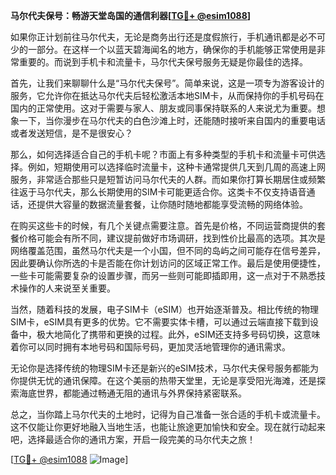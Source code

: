 **马尔代夫保号：畅游天堂岛国的通信利器[[TG💪+ @esim1088](https://t.me/s/esim1088)]**

如果你正计划前往马尔代夫，无论是商务出行还是度假旅行，手机通讯都是必不可少的一部分。在这样一个以蓝天碧海闻名的地方，确保你的手机能够正常使用是非常重要的。而说到手机卡和流量卡，马尔代夫保号服务无疑是你最佳的选择。

首先，让我们来聊聊什么是“马尔代夫保号”。简单来说，这是一项专为游客设计的服务，它允许你在抵达马尔代夫后轻松激活本地SIM卡，从而保持你的手机号码在国内的正常使用。这对于需要与家人、朋友或同事保持联系的人来说尤为重要。想象一下，当你漫步在马尔代夫的白色沙滩上时，还能随时接听来自国内的重要电话或者发送短信，是不是很安心？

那么，如何选择适合自己的手机卡呢？市面上有多种类型的手机卡和流量卡可供选择。例如，短期使用可以选择临时流量卡，这种卡通常提供几天到几周的高速上网服务，非常适合那些只是短暂访问马尔代夫的人群。而如果你打算长期居住或频繁往返于马尔代夫，那么长期使用的SIM卡可能更适合你。这类卡不仅支持语音通话，还提供大容量的数据流量套餐，让你随时随地都能享受流畅的网络体验。

在购买这些卡的时候，有几个关键点需要注意。首先是价格，不同运营商提供的套餐价格可能会有所不同，建议提前做好市场调研，找到性价比最高的选项。其次是网络覆盖范围，虽然马尔代夫是一个小国，但不同的岛屿之间可能存在信号差异，因此要确认你所选的卡是否能在你计划访问的区域正常工作。最后是使用便捷性，一些卡可能需要复杂的设置步骤，而另一些则可能即插即用，这一点对于不熟悉技术操作的人来说至关重要。

当然，随着科技的发展，电子SIM卡（eSIM）也开始逐渐普及。相比传统的物理SIM卡，eSIM具有更多的优势。它不需要实体卡槽，可以通过云端直接下载到设备中，极大地简化了携带和更换的过程。此外，eSIM还支持多号码切换，这意味着你可以同时拥有本地号码和国际号码，更加灵活地管理你的通讯需求。

无论你是选择传统的物理SIM卡还是新兴的eSIM技术，马尔代夫保号服务都能为你提供无忧的通讯保障。在这个美丽的热带天堂里，无论是享受阳光海滩，还是探索海底世界，都能通过畅通无阻的通讯与外界保持紧密联系。

总之，当你踏上马尔代夫的土地时，记得为自己准备一张合适的手机卡或流量卡。这不仅能让你更好地融入当地生活，也能让旅途更加愉快和安全。现在就行动起来吧，选择最适合你的通讯方案，开启一段完美的马尔代夫之旅！

[[TG💪+ @esim1088](https://t.me/s/esim1088) ![Image](https://i.postimg.cc/4NQfJmqS/Snipaste-2025-05-13-00-14-12.png)]